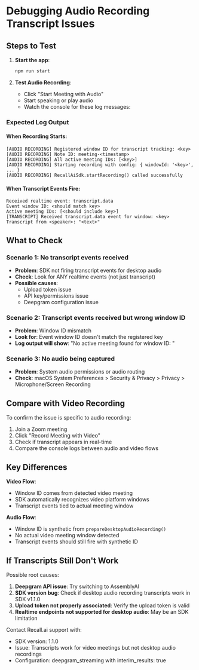 # Debugging Audio Recording Transcript Issues

## Steps to Test

1. **Start the app**:
   ```bash
   npm run start
   ```

2. **Test Audio Recording**:
   - Click "Start Meeting with Audio"
   - Start speaking or play audio
   - Watch the console for these log messages:

### Expected Log Output

#### When Recording Starts:
```
[AUDIO RECORDING] Registered window ID for transcript tracking: <key>
[AUDIO RECORDING] Note ID: meeting-<timestamp>
[AUDIO RECORDING] All active meeting IDs: [<key>]
[AUDIO RECORDING] Starting recording with config: { windowId: '<key>', ... }
[AUDIO RECORDING] RecallAiSdk.startRecording() called successfully
```

#### When Transcript Events Fire:
```
Received realtime event: transcript.data
Event window ID: <should match key>
Active meeting IDs: [<should include key>]
[TRANSCRIPT] Received transcript.data event for window: <key>
Transcript from <speaker>: "<text>"
```

## What to Check

### Scenario 1: No transcript events received
- **Problem**: SDK not firing transcript events for desktop audio
- **Check**: Look for ANY realtime events (not just transcript)
- **Possible causes**:
  - Upload token issue
  - API key/permissions issue  
  - Deepgram configuration issue

### Scenario 2: Transcript events received but wrong window ID
- **Problem**: Window ID mismatch
- **Look for**: Event window ID doesn't match the registered key
- **Log output will show**: "No active meeting found for window ID: <id>"

### Scenario 3: No audio being captured
- **Problem**: System audio permissions or audio routing
- **Check**: macOS System Preferences > Security & Privacy > Privacy > Microphone/Screen Recording

## Compare with Video Recording

To confirm the issue is specific to audio recording:

1. Join a Zoom meeting
2. Click "Record Meeting with Video"
3. Check if transcript appears in real-time
4. Compare the console logs between audio and video flows

## Key Differences

**Video Flow**:
- Window ID comes from detected video meeting
- SDK automatically recognizes video platform windows
- Transcript events tied to actual meeting window

**Audio Flow**:
- Window ID is synthetic from `prepareDesktopAudioRecording()`
- No actual video meeting window detected
- Transcript events should still fire with synthetic ID

## If Transcripts Still Don't Work

Possible root causes:
1. **Deepgram API issue**: Try switching to AssemblyAI
2. **SDK version bug**: Check if desktop audio recording transcripts work in SDK v1.1.0
3. **Upload token not properly associated**: Verify the upload token is valid
4. **Realtime endpoints not supported for desktop audio**: May be an SDK limitation

Contact Recall.ai support with:
- SDK version: 1.1.0
- Issue: Transcripts work for video meetings but not desktop audio recordings
- Configuration: deepgram_streaming with interim_results: true
